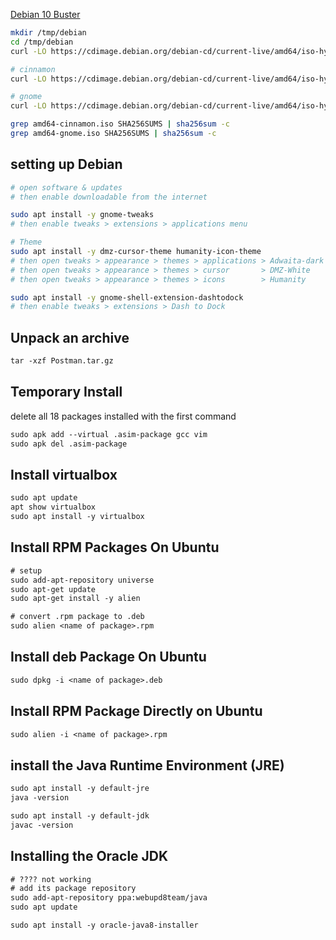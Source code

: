 [Debian 10 Buster](https://cdimage.debian.org/debian-cd/current-live/amd64/iso-hybrid/)

```bash
mkdir /tmp/debian
cd /tmp/debian
curl -LO https://cdimage.debian.org/debian-cd/current-live/amd64/iso-hybrid/SHA256SUMS

# cinnamon
curl -LO https://cdimage.debian.org/debian-cd/current-live/amd64/iso-hybrid/debian-live-10.7.0-amd64-cinnamon.iso

# gnome
curl -LO https://cdimage.debian.org/debian-cd/current-live/amd64/iso-hybrid/debian-live-10.7.0-amd64-gnome.iso

grep amd64-cinnamon.iso SHA256SUMS | sha256sum -c
grep amd64-gnome.iso SHA256SUMS | sha256sum -c
```


## setting up Debian
```bash
# open software & updates
# then enable downloadable from the internet

sudo apt install -y gnome-tweaks
# then enable tweaks > extensions > applications menu

# Theme
sudo apt install -y dmz-cursor-theme humanity-icon-theme
# then open tweaks > appearance > themes > applications > Adwaita-dark
# then open tweaks > appearance > themes > cursor       > DMZ-White
# then open tweaks > appearance > themes > icons        > Humanity

sudo apt install -y gnome-shell-extension-dashtodock
# then enable tweaks > extensions > Dash to Dock
```


## Unpack an archive
```txt
tar -xzf Postman.tar.gz 
```


## Temporary Install
delete all 18 packages installed with the first command
```txt
sudo apk add --virtual .asim-package gcc vim
sudo apk del .asim-package
```


## Install virtualbox
```txt
sudo apt update
apt show virtualbox
sudo apt install -y virtualbox
```


## Install RPM Packages On Ubuntu
```txt
# setup
sudo add-apt-repository universe
sudo apt-get update
sudo apt-get install -y alien

# convert .rpm package to .deb
sudo alien <name of package>.rpm
```


## Install deb Package On Ubuntu
```txt
sudo dpkg -i <name of package>.deb
```


## Install RPM Package Directly on Ubuntu
```txt
sudo alien -i <name of package>.rpm
```


## install the Java Runtime Environment (JRE)
```txt
sudo apt install -y default-jre
java -version

sudo apt install -y default-jdk
javac -version
```


## Installing the Oracle JDK
```txt
# ???? not working
# add its package repository
sudo add-apt-repository ppa:webupd8team/java
sudo apt update

sudo apt install -y oracle-java8-installer
```
